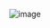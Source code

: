 ![image](https://github.com/devashishpandey90/A60205221211/assets/116454781/dd5b0f6e-2e1a-462c-a007-6b3f6f35b097)
